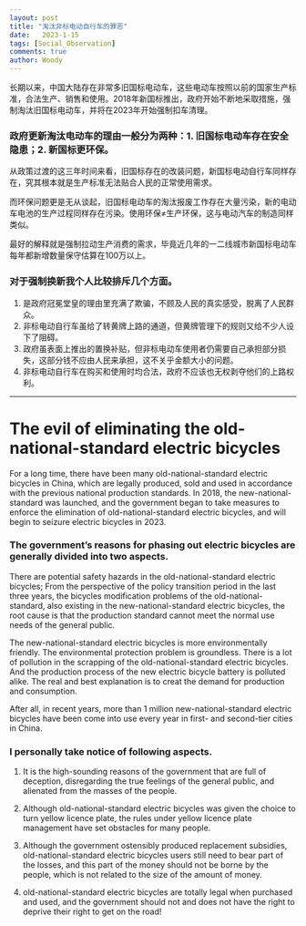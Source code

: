 ```yaml
---
layout: post
title: "淘汰非标电动自行车的罪恶"
date:   2023-1-15
tags: [Social_Observation]
comments: true
author: Woody
---
```


长期以来，中国大陆存在非常多旧国标电动车，这些电动车按照以前的国家生产标准，合法生产、销售和使用。2018年新国标推出，政府开始不断地采取措施，强制淘汰旧国标电动车，并将在2023年开始强制扣车清理。 

### 政府更新淘汰电动车的理由一般分为两种：1. 旧国标电动车存在安全隐患；2. 新国标更环保。

从政策过渡的这三年时间来看，旧国标存在的改装问题，新国标电动自行车同样存在，究其根本就是生产标准无法贴合人民的正常使用需求。

而环保问题更是无从谈起，旧国标电动车的淘汰报废工作存在大量污染，新的电动车电池的生产过程同样存在污染。使用环保≠生产环保，这与电动汽车的制造同样类似。

最好的解释就是强制拉动生产消费的需求，毕竟近几年的一二线城市新国标电动车每年都新增数量保守估算在100万以上。 

### 对于强制换新我个人比较排斥几个方面。 
1. 是政府冠冕堂皇的理由里充满了欺骗，不顾及人民的真实感受，脱离了人民群众。
2. 非标电动自行车虽给了转黄牌上路的通道，但黄牌管理下的规则又给不少人设下了阻碍。
3. 政府虽表面上推出的置换补贴，但非标电动车使用者仍需要自己承担部分损失，这部分钱不应由人民来承担，这不关乎金额大小的问题。
4. 非标电动自行车在购买和使用时均合法，政府不应该也无权剥夺他们的上路权利。

---

# The evil of eliminating the old-national-standard electric bicycles

For a long time, there have been many old-national-standard electric bicycles in China, which are legally produced, sold and used in accordance with the previous national production standards. In 2018, the new-national-standard was launched, and the government began to take measures to enforce the elimination of old-national-standard electric bicycles, and will begin to seizure electric bicycles in 2023. 

### The government’s reasons for phasing out electric bicycles are generally divided into two aspects. 

There are potential safety hazards in the old-national-standard electric bicycles; From the perspective of the policy transition period in the last three years, the bicycles modification problems of the old-national-standard, also existing in the new-national-standard electric bicycles, the root cause is that the production standard cannot meet the normal use needs of the general public. 

The new-national-standard electric bicycles is more environmentally friendly. The environmental protection problem is groundless. There is a lot of pollution in the scrapping of the old-national-standard electric bicycles. And the production process of the new electric bicycle battery is polluted alike. The real and best explanation is to creat the demand for production and consumption. 

After all, in recent years, more than 1 million new-national-standard electric bicycles have been come into use every year in first- and second-tier cities in China. 

### I personally take notice of following aspects. 
1. It is the high-sounding reasons of the government that are full of deception, disregarding the true feelings of the general public, and alienated from the masses of the people.
   
2. Although old-national-standard electric bicycles was given the choice to turn yellow licence plate, the rules under yellow licence plate management have set obstacles for many people.
  
3. Although the government ostensibly produced replacement subsidies, old-national-standard electric bicycles users still need to bear part of the losses, and this part of the money should not be borne by the people, which is not related to the size of the amount of money.
  
4. old-national-standard electric bicycles are totally legal when purchased and used, and the government should not and does not have the right to deprive their right to get on the road!
